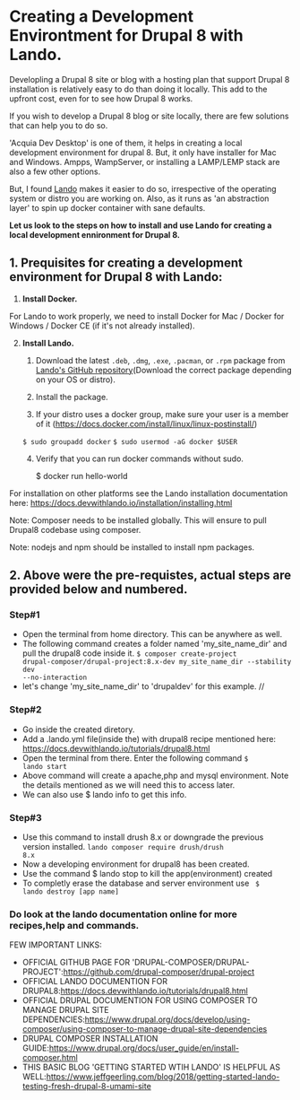 # Creating a Development Environtment for Drupal 8 with Lando.
Developling a Drupal 8 site or blog with a hosting plan that support Drupal 8 installation is relatively easy to do than doing it locally. 
This add to the upfront cost, even for to see how Drupal 8 works.


If you wish to develop a Drupal 8 blog or site locally, there are few solutions that can help you to do so.


'Acquia Dev Desktop' is one of them, it helps in creating a local development environment for drupal 8. But, it only have installer for Mac and Windows.
Ampps, WampServer, or installing a LAMP/LEMP stack are also a few other options.

But, I found [Lando](https://docs.devwithlando.io/) makes it easier to do so, irrespective of the operating system or distro you are working on. 
Also, as it runs as 'an abstraction layer' to spin up docker container with sane defaults.

**Let us look to the steps on how to install and use Lando for creating a local development ennironment for Drupal 8.**

## 1. Prequisites for creating a development environment for Drupal 8 with Lando:
  1. **Install Docker.**
  
  For Lando to work properly, we need to install Docker for Mac / Docker for Windows / Docker CE (if it's not already installed).

  2. **Install Lando.**
  
      1. Download the latest `.deb`, `.dmg`, `.exe`, `.pacman`, or `.rpm` package from [Lando's GitHub repository](https://github.com/lando/lando/releases)(Download the correct package depending on your OS or distro).
   
      2. Install the package.
   
      3. If your distro uses a docker group, make sure your user is a member of it (https://docs.docker.com/install/linux/linux-postinstall/)
      
      `$ sudo groupadd docker`
      `$ sudo usermod -aG docker $USER`
        
      4. Verify that you can run docker commands without sudo.
  
          $ docker run hello-world
        
   For installation on other platforms see the Lando installation documentation here: https://docs.devwithlando.io/installation/installing.html

Note: Composer needs to be installed globally. This will ensure to pull Drupal8 codebase using composer.

Note: nodejs and npm should be installed to install npm packages.

## 2. Above were the pre-requistes, actual steps are provided below and numbered.



### Step#1
- Open the terminal from home directory. This can be anywhere as well.
- The following command creates a folder named 'my_site_name_dir' and pull the drupal8 code inside it.
<code>$ composer create-project drupal-composer/drupal-project:8.x-dev my_site_name_dir --stability dev --no-interaction</code>
- let's change 'my_site_name_dir' to 'drupaldev' for this example. //

### Step#2
- Go inside the created diretory.
- Add a .lando.yml file(inside the) with drupal8 recipe mentioned here: https://docs.devwithlando.io/tutorials/drupal8.html
- Open the terminal from there. Enter the following command
<code>$ lando start</code>
- Above command will create a apache,php and mysql environment. Note the details mentioned as we will need this to access later.  
- We can also use $ lando info to get this info.

 ### Step#3
- Use this command to install drush 8.x or downgrade the previous version installed.
<code>lando composer require drush/drush 8.x</code>
- Now a developing environment for drupal8 has been created.
- Use the command $ lando stop to kill the app(environment) created
- To completly erase the database and server environment use <code> $ lando destroy [app name] </code>

 ### Do look at the lando documentation online for more recipes,help and commands.
 
 FEW IMPORTANT LINKS:
- OFFICIAL GITHUB PAGE FOR 'DRUPAL-COMPOSER/DRUPAL-PROJECT':https://github.com/drupal-composer/drupal-project
- OFFICIAL LANDO DOCUMENTION FOR DRUPAL8:https://docs.devwithlando.io/tutorials/drupal8.html
- OFFICIAL DRUPAL DOCUMENTION FOR USING COMPOSER TO MANAGE DRUPAL SITE DEPENDENCIES:https://www.drupal.org/docs/develop/using-composer/using-composer-to-manage-drupal-site-dependencies
- DRUPAL COMPOSER INSTALLATION GUIDE:https://www.drupal.org/docs/user_guide/en/install-composer.html
- THIS BASIC BLOG 'GETTING STARTED WTIH LANDO' IS HELPFUL AS WELL:https://www.jeffgeerling.com/blog/2018/getting-started-lando-testing-fresh-drupal-8-umami-site
